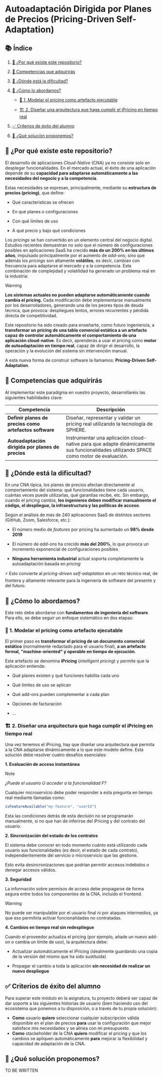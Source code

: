 # Autoadaptación Dirigida por Planes de Precios (Pricing-Driven Self-Adaptation)

## 📚 Índice

1. [🧭 ¿Por qué existe este repositorio?](#-por-qu%C3%A9-existe-este-repositorio)
    
2. [🎯 Competencias que adquirirás](#-competencias-que-adquir%C3%A1s)
    
3. [🚀 ¿Dónde está la dificultad?](#-d%C3%B3nde-est%C3%A1-la-dificultad)
    
4. [🔧 ¿Cómo lo abordamos?](#-c%C3%B3mo-lo-abordamos)
    
    - [🧩 1. Modelar el pricing como artefacto ejecutable](#-1-modelar-el-pricing-como-artefacto-ejecutable)
        
    - [🏗️ 2. Diseñar una arquitectura que haga cumplir el iPricing en tiempo real](#%25EF%25B8%258F-2-dise%C3%B1ar-una-arquitectura-que-haga-cumplir-el-ipricing-en-tiempo-real)
        
5. [✅ Criterios de éxito del alumno](#-criterios-de-%C3%A9xito-del-alumno)
    
6. [🧭 ¿Qué solución proponemos?](#-qu%C3%A9-soluci%C3%B3n-proponemos)


## 🧭 ¿Por qué existe este repositorio?

El desarrollo de aplicaciones _Cloud-Native_ (CNA) ya no consiste solo en desplegar funcionalidades. En el mercado actual, el éxito de una aplicación depende de su **capacidad para adaptarse automáticamente a las necesidades del negocio y a la competencia**.

Estas necesidades se expresan, principalmente, mediante su **estructura de precios (pricing)**, que define:

- Qué características se ofrecen
    
- En qué planes o configuraciones
    
- Con qué límites de uso
    
- A qué precio y bajo qué condiciones  

Los _pricings_ se han convertido en un elemento central del negocio digital. Estudios recientes demuestran no solo que el número de configuraciones posibles en aplicaciones SaaS ha crecido **más de un 200% en los últimos años**, impulsado principalmente por el aumento de _add-ons_; sino que además los _pricings_ son altamente **volátiles**, es decir, cambian con frecuencia para adaptarse al mercado y a la competencia. Esta combinación de complejidad y volatilidad ha generado un problema real en la industria:

> [!WARNING]
> **Los sistemas actuales no pueden adaptarse automáticamente cuando cambia el pricing.** Cada modificación debe implementarse manualmente por los desarrolladores, generando una de los peores tipos de deuda técnica, que provoca: despliegues lentos, errores recurrentes y pérdida directa de competitividad.

Este repositorio ha sido creado para enseñarte, como futuro ingeniero/a, a **transformar un pricing de una tabla comercial estática a un artefacto capaz de controlar automáticamente el comportamiento de una aplicación cloud-native**. Es decir, aprenderás a usar el pricing como **motor de autoadaptación en tiempo real**, capaz de dirigir el desarrollo, la operación y la evolución del sistema sin intervención manual.

A esta nueva forma de construir software la llamamos: **Pricing-Driven Self-Adaptation**.


## 🎯 Competencias que adquirirás

Al implementar este paradigma en vuestro proyecto, desarrollaréis las siguientes habilidades clave:

| **Competencia**                                        | **Descripción**                                                                                                                       |
| ------------------------------------------------------ | ------------------------------------------------------------------------------------------------------------------------------------- |
| **Definir planes de precios como artefactos software** | Diseñar, representar y validar un pricing real utilizando la tecnología de SPHERE.                                                    |
| **Autoadaptación dirigida por planes de precios**      | Instrumentar una aplicación cloud-native para que adapte dinámicamente sus funcionalidades utilizando SPACE como motor de evaluación. |


## 🚀 ¿Dónde está la dificultad?

En una CNA típica, los planes de precios afectan directamente al comportamiento del sistema: qué funcionalidades tiene cada usuario, cuántas veces puede utilizarlas, qué garantías recibe, etc. Sin embargo, cuando el pricing cambia, **los ingenieros deben modificar manualmente el código, el despliegue, la infraestructura y las políticas de acceso**.

Según el análisis de más de 240 aplicaciones SaaS de distintos sectores (GitHub, Zoom, Salesforce, etc.):

- El número medio de _features_ por pricing ha aumentado un **98% desde 2019**
    
- El número de _add-ons_ ha crecido **más del 200%**, lo que provoca un incremento exponencial de configuraciones posibles
    
- **Ninguna herramienta industrial** actual soporta completamente la autoadaptación basada en _pricing_  

⚡ Esto convierte al _pricing-driven self-adaptation_ en un reto técnico real, de frontera y altamente relevante para la ingeniería de software del presente y del futuro.


## 🔧 ¿Cómo lo abordamos?

  
Este reto debe abordarse con **fundamentos de ingeniería del software**. Para ello, se debe seguir un enfoque sistemático en dos etapas:


### 🧩 1. Modelar el pricing como artefacto ejecutable

El primer paso es **transformar el pricing de un documento comercial estático** (normalmente redactado para el usuario final), **a un artefacto formal, "machine-oriented" y operable en tiempo de ejecución**.
  
Este artefacto se denomina **iPricing** (_intelligent pricing_) y permite que la aplicación entienda:

- Qué planes existen y qué funciones habilita cada uno

- Qué límites de uso se aplican

- Qué add-ons pueden complementar a cada plan

- Opciones de facturación

- ...


### 🏗️ 2. Diseñar una arquitectura que haga cumplir el iPricing en tiempo real

Una vez tenemos el iPricing, hay que diseñar una arquitectura que permita a la CNA adaptarse dinámicamente a lo que este modelo define. Esta solución debe resolver cuatro desafíos esenciales:

**1. Evaluación de acceso instantánea**

> [!NOTE]
> _¿Puede el usuario U acceder a la funcionalidad F?_


Cualquier microservicio debe poder responder a esta pregunta en tiempo real mediante llamadas como:

```ts
isFeatureAvailable("my-feature", "userId")
```

Esta las condiciones detrás de esta decisión no se programarán manualmente, si no que han de inferirse del iPricing y del contrato del usuario.


**2. Sincronización del estado de los contratos**

El sistema debe conocer en todo momento cuánto está utilizando cada usuario sus funcionalidades (es decir, el estado de cada contrato), independientemente del servicio o microservicio que las gestione.

Esto evita desincronizaciones que podrían permitir accesos indebidos o denegar accesos válidos.


**3. Seguridad**

La información sobre permisos de acceso debe propagarse de forma segura entre todos los componentes de la CNA, incluido el frontend.

> [!WARNING]
> No puede ser manipulable por el usuario final ni por ataques intermedios, ya que eso permitiría activar funcionalidades no contratadas.


**4. Cambios en tiempo real sin redespliegue**

Cuando el proveedor actualiza el pricing (por ejemplo, añade un nuevo add-on o cambia un límite de uso), la arquitectura debe:

- Actualizar automáticamente el iPricing (idealmente guardando una copia de la versión del mismo que ha sido sustituída)
    
- Propagar el cambio a toda la aplicación **sin necesidad de realizar un nuevo despliegue**


## ✅ Criterios de éxito del alumno

Para superar este módulo en la asignatura, tu proyecto deberá ser capaz de dar soporte a las siguientes historias de usuario (bien haciendo uso del ecosistema que ponemos a tu disposición, o a través de tu propia solución):

- **Como** usuario **quiero** seleccionar cualquier subscripción válida disponible en el plan de precios **para** usar la configuración que mejor satisface mis necesidades y se alinea con mi presupuesto.
- **Como** stackeholder de la CNA **quiero** modificar el pricing y que los cambios se apliquen automáticamente **para** mejorar la flexibilidad y capacidad de adaptación de la CNA.


## 🧭  ¿Qué solución proponemos?

TO BE WRITTEN
